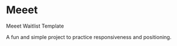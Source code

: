 # Meeet

Meeet Waitlist Template

A fun and simple project to practice responsiveness and positioning.
